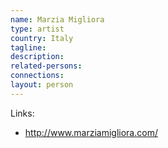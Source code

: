 ```yaml
---
name: Marzia Migliora
type: artist
country: Italy
tagline:
description:
related-persons:
connections:
layout: person
---
```

Links:
* <http://www.marziamigliora.com/>
